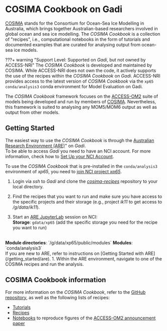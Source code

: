 # COSIMA Cookbook on Gadi


<a href="https://cosima.org.au/" target="_blank">COSIMA</a> stands for the Consortium for Ocean-Sea Ice Modelling in Australia, which brings together Australian-based researchers involved in global ocean and sea ice modelling. The <i>COSIMA Cookbook</i> is a collection of "recipes", i.e., computational notebooks in the form of tutorials and documented examples that are curated for analysing output from ocean-sea ice models.

???+ warning "Support Level: Supported on <i>Gadi</i>, but not owned by ACCESS-NRI"
    <!-- Who develped the tool? -->
    The <i>COSIMA Cookbook</i> is developed and maintained by COSIMA. While ACCESS-NRI does not own the code, it actively supports the use of the recipes within the <i>COSIMA Cookbook</i> on <i>Gadi</i>. 
    ACCESS-NRI provides access to the latest version of <i>COSIMA Cookbook</i> via the `xp65` `conda/analysis3` conda environment for Model Evaluation on Gadi.

The <i>COSIMA Cookbook</i> framework focuses on the <a href="/models/access-om">ACCESS-OM2</a> suite of models being developed and run by members of <a href="https://cosima.org.au/" target="_blank">COSIMA</a>. Nevertheless, this framework is suited to analysing any MOM5/MOM6 output as well as output from other models.

## Getting Started

The easiest way to use the _COSIMA Cookbook_ is through the [Australian Research Environment (ARE)](https://are.nci.org.au)" on _Gadi_.<br>
To be able to access _Gadi_ you need to have an NCI account. For more information, check how to [Set Up your NCI Account](/getting_started/set_up_nci_account).

To use the <i>COSIMA Cookbook</i> that is pre-installed in the `conda/analysis3` environment of *xp65*, you need to <a href="https://my.nci.org.au/mancini/project/xp65" target="_blank">join NCI project *xp65*</a>.

1. Login  via *ssh* to <i>Gadi</i> and clone the <a href="https://github.com/COSIMA/cosima-recipes" target="_blank"><i>cosima-recipes</i></a> repository to your local directory.  

2. Find the recipes that you want to run and make sure you have access to the specific projects and their storage (e.g., project *ik11* to get access to */g/data/ik11*).

3. Start an <a href="https://are.nci.org.au" target="_blank">ARE JupyterLab</a> session on NCI:  
  <b>Storage</b>: `gdata/xp65` (add the specific storage you need for the recipe you want to run)
  <br>
  <b>Module directories</b>: `/g/data/xp65/public/modules`  
  <b>Modules</b>: `conda/analysis3`
  <br>
  If you are new to ARE, refer to instructions on [Getting Started with ARE](/getting_started/are).
1. Within the ARE environment, navigate to one of the COSIMA recipes and run the analysis.

## COSIMA Cookbook information

For more information on the <i>COSIMA Cookbook</i>, refer to the <a href="https://github.com/COSIMA/cosima-recipes" target="_blank">GitHub repository</a>, as well as the following lists of recipes:

- <a href="https://cosima-recipes.readthedocs.io/en/latest/tutorials.html" target="_blank">Tutorials</a>
- <a href="https://cosima-recipes.readthedocs.io/en/latest/recipes.html" target="_blank">Recipes</a>
- <a href="https://github.com/COSIMA/cosima-recipes/tree/main/ACCESS-OM2-GMD-Paper-Figs" target="_blank">Notebooks</a> to reproduce figures of the <a href="https://gmd.copernicus.org/articles/13/401/2020/" target="_blank">ACCESS-OM2 announcement paper</a>


